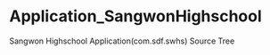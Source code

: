 Application_SangwonHighschool
=============================

Sangwon Highschool Application(com.sdf.swhs) Source Tree
